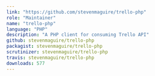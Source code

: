 ```yaml
---
link: "https://github.com/stevenmaguire/trello-php"
role: "Maintainer"
name: "trello-php"
language: "PHP"
description: "A PHP client for consuming Trello API"
github: stevenmaguire/trello-php
packagist: stevenmaguire/trello-php
scrutinizer: stevenmaguire/trello-php
travis: stevenmaguire/trello-php
downloads: 577
---
```

